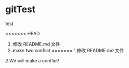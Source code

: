 # gitTest
test

<<<<<<< HEAD
1. 修改 README.md 文件
2. make two conflict
=======
1.修改 README.md 文件

2.We will make a conflict!

